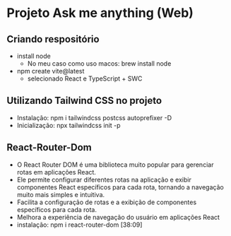 # Projeto Ask me anything (Web)

## Criando respositório
- install node
  - No meu caso como uso macos: brew install node
- npm create vite@latest
  - selecionado React e TypeScript + SWC


## Utilizando Tailwind CSS no projeto
- Instalação: npm i tailwindcss postcss autoprefixer -D
- Inicialização: npx tailwindcss init -p

## React-Router-Dom
- O React Router DOM é uma biblioteca muito popular para gerenciar rotas em aplicações React.
- Ele permite configurar diferentes rotas na aplicação e exibir componentes React específicos para cada rota, tornando a navegação muito mais simples e intuitiva.
- Facilita a configuração de rotas e a exibição de componentes específicos para cada rota.
- Melhora a experiência de navegação do usuário em aplicações React
- instalação: npm i react-router-dom
[38:09]